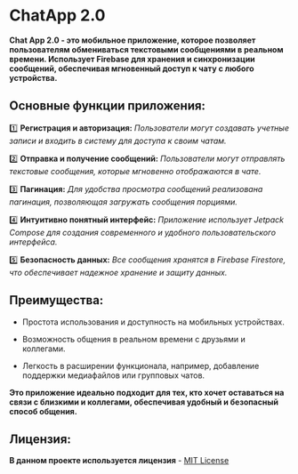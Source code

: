 # ChatApp 2.0
**Chat App 2.0 - это мобильное приложение, которое позволяет пользователям обмениваться текстовыми сообщениями в реальном времени. Использует Firebase для хранения и синхронизации сообщений, обеспечивая мгновенный доступ к чату с любого устройства.**

## Основные функции приложения:

:one: **Регистрация и авторизация:** *Пользователи могут создавать учетные записи и входить в систему для доступа к своим чатам.*

:two: **Отправка и получение сообщений:** *Пользователи могут отправлять текстовые сообщения, которые мгновенно отображаются в чате.*

:three: **Пагинация:** *Для удобства просмотра сообщений реализована пагинация, позволяющая загружать сообщения порциями.*

:four: **Интуитивно понятный интерфейс:** *Приложение использует Jetpack Compose для создания современного и удобного пользовательского интерфейса.*

:five: **Безопасность данных:** *Все сообщения хранятся в Firebase Firestore, что обеспечивает надежное хранение и защиту данных.*

## Преимущества:
- Простота использования и доступность на мобильных устройствах.

- Возможность общения в реальном времени с друзьями и коллегами.

- Легкость в расширении функционала, например, добавление поддержки медиафайлов или групповых чатов.
  
**Это приложение идеально подходит для тех, кто хочет оставаться на связи с близкими и коллегами, обеспечивая удобный и безопасный способ общения.**

## Лицензия:
**В данном проекте используется лицензия** - [MIT License](https://github.com/Inna1Sliva/ChatApp-2.0/tree/main?tab=MIT-1-ov-file)


